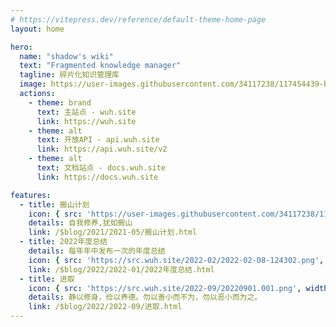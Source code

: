 ```yaml
---
# https://vitepress.dev/reference/default-theme-home-page
layout: home

hero:
  name: "shadow's wiki"
  text: "Fragmented knowledge manager"
  tagline: 碎片化知识管理库
  image: https://user-images.githubusercontent.com/34117238/117454439-b7d41d00-af78-11eb-8b6f-7e4be67d9aa8.jpeg
  actions:
    - theme: brand
      text: 主站点 - wuh.site
      link: https://wuh.site
    - theme: alt
      text: 开放API - api.wuh.site
      link: https://api.wuh.site/v2
    - theme: alt
      text: 文档站点 - docs.wuh.site
      link: https://docs.wuh.site

features:
  - title: 搬山计划
    icon: { src: 'https://user-images.githubusercontent.com/34117238/117454439-b7d41d00-af78-11eb-8b6f-7e4be67d9aa8.jpeg', width: '120px', height: '120px' }
    details: 自我修养,犹如搬山
    link: /$blog/2021/2021-05/搬山计划.html
  - title: 2022年度总结
    details: 每年年中发布一次的年度总结
    icon: { src: 'https://src.wuh.site/2022-02/2022-02-08-124302.png', width: '120px', height: '120px' }
    link: /$blog/2022/2022-01/2022年度总结.html
  - title: 进取
    icon: { src: 'https://src.wuh.site/2022-09/20220901.001.png', width: '120px', height: '120px' }
    details: 静以修身，俭以养德。勿以善小而不为，勿以恶小而为之。
    link: /$blog/2022/2022-09/进取.html
---
```


